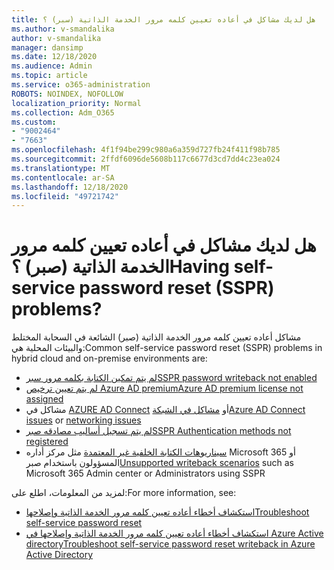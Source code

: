 ```yaml
---
title: هل لديك مشاكل في أعاده تعيين كلمه مرور الخدمة الذاتية (سبر) ؟
ms.author: v-smandalika
author: v-smandalika
manager: dansimp
ms.date: 12/18/2020
ms.audience: Admin
ms.topic: article
ms.service: o365-administration
ROBOTS: NOINDEX, NOFOLLOW
localization_priority: Normal
ms.collection: Adm_O365
ms.custom:
- "9002464"
- "7663"
ms.openlocfilehash: 4f1f94be299c980a6a359d727fb24f411f98b785
ms.sourcegitcommit: 2ffdf6096de5608b117c6677d3cd7dd4c23ea024
ms.translationtype: MT
ms.contentlocale: ar-SA
ms.lasthandoff: 12/18/2020
ms.locfileid: "49721742"
---
```

# <a name="having-self-service-password-reset-sspr-problems"></a><span data-ttu-id="8a92b-102">هل لديك مشاكل في أعاده تعيين كلمه مرور الخدمة الذاتية (صبر) ؟</span><span class="sxs-lookup"><span data-stu-id="8a92b-102">Having self-service password reset (SSPR) problems?</span></span>

<span data-ttu-id="8a92b-103">مشاكل أعاده تعيين كلمه مرور الخدمة الذاتية (صبر) الشائعة في السحابة المختلط والبيئات المحلية هي:</span><span class="sxs-lookup"><span data-stu-id="8a92b-103">Common self-service password reset (SSPR) problems in hybrid cloud and on-premise environments are:</span></span>

- [<span data-ttu-id="8a92b-104">لم يتم تمكين الكتابة بكلمه مرور سبر</span><span class="sxs-lookup"><span data-stu-id="8a92b-104">SSPR password writeback not enabled</span></span>](https://docs.microsoft.com/azure/active-directory/authentication/tutorial-enable-sspr-writeback)
- [<span data-ttu-id="8a92b-105">لم يتم تعيين ترخيص Azure AD premium</span><span class="sxs-lookup"><span data-stu-id="8a92b-105">Azure AD premium license not assigned</span></span>](https://docs.microsoft.com/azure/active-directory/authentication/concept-sspr-licensing)
- <span data-ttu-id="8a92b-106">مشاكل في [AZURE AD Connect](https://docs.microsoft.com/azure/active-directory/hybrid/tshoot-connect-sync-errors) أو [مشاكل في الشبكة](https://docs.microsoft.com/azure/active-directory/hybrid/tshoot-connect-connectivity)</span><span class="sxs-lookup"><span data-stu-id="8a92b-106">[Azure AD Connect issues](https://docs.microsoft.com/azure/active-directory/hybrid/tshoot-connect-sync-errors) or [networking issues](https://docs.microsoft.com/azure/active-directory/hybrid/tshoot-connect-connectivity)</span></span>
- [<span data-ttu-id="8a92b-107">لم يتم تسجيل أساليب مصادقه صبر</span><span class="sxs-lookup"><span data-stu-id="8a92b-107">SSPR Authentication methods not registered</span></span>](https://mysignins.microsoft.com/security-info)
- <span data-ttu-id="8a92b-108">[سيناريوهات الكتابة الخلفية غير المعتمدة](https://docs.microsoft.com/azure/active-directory/authentication/concept-sspr-writeback#unsupported-writeback-operations) مثل مركز أداره Microsoft 365 أو المسؤولون باستخدام صبر</span><span class="sxs-lookup"><span data-stu-id="8a92b-108">[Unsupported writeback scenarios](https://docs.microsoft.com/azure/active-directory/authentication/concept-sspr-writeback#unsupported-writeback-operations) such as Microsoft 365 Admin center or Administrators using SSPR</span></span>


<span data-ttu-id="8a92b-109">لمزيد من المعلومات، اطلع على:</span><span class="sxs-lookup"><span data-stu-id="8a92b-109">For more information, see:</span></span>

- [<span data-ttu-id="8a92b-110">استكشاف أخطاء أعاده تعيين كلمه مرور الخدمة الذاتية وإصلاحها</span><span class="sxs-lookup"><span data-stu-id="8a92b-110">Troubleshoot self-service password reset</span></span>](https://docs.microsoft.com/azure/active-directory/authentication/troubleshoot-sspr)
- [<span data-ttu-id="8a92b-111">استكشاف أخطاء أعاده تعيين كلمه مرور الخدمة الذاتية وإصلاحها في Azure Active directory</span><span class="sxs-lookup"><span data-stu-id="8a92b-111">Troubleshoot self-service password reset writeback in Azure Active Directory</span></span>](https://docs.microsoft.com/azure/active-directory/authentication/troubleshoot-sspr-writeback)
